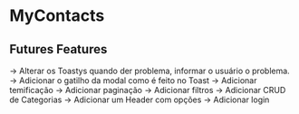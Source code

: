 # MyContacts

## Futures Features

-> Alterar os Toastys quando der problema, informar o usuário o problema.
-> Adicionar o gatilho da modal como é feito no Toast
-> Adicionar temificação
-> Adicionar paginação
-> Adicionar filtros
-> Adicionar CRUD de Categorias
-> Adicionar um Header com opções
-> Adicionar login